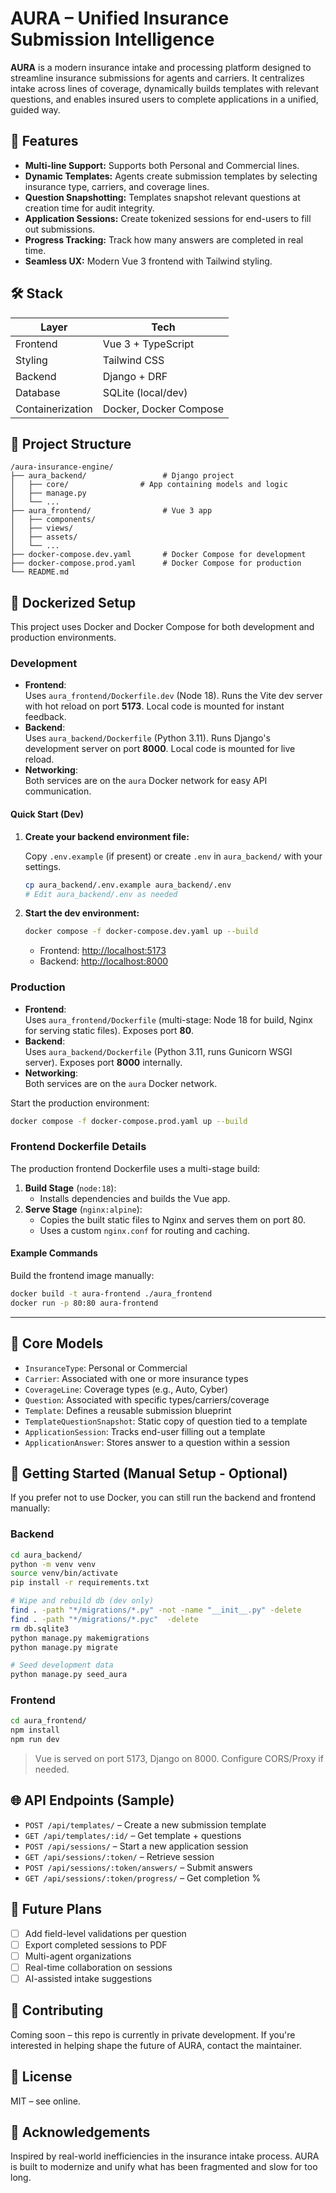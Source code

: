 # AURA – Unified Insurance Submission Intelligence

**AURA** is a modern insurance intake and processing platform designed to streamline insurance submissions for agents and carriers. It centralizes intake across lines of coverage, dynamically builds templates with relevant questions, and enables insured users to complete applications in a unified, guided way.

## 🚀 Features

- **Multi-line Support:** Supports both Personal and Commercial lines.
- **Dynamic Templates:** Agents create submission templates by selecting insurance type, carriers, and coverage lines.
- **Question Snapshotting:** Templates snapshot relevant questions at creation time for audit integrity.
- **Application Sessions:** Create tokenized sessions for end-users to fill out submissions.
- **Progress Tracking:** Track how many answers are completed in real time.
- **Seamless UX:** Modern Vue 3 frontend with Tailwind styling.

## 🛠️ Stack

| Layer       | Tech                   |
|-------------|------------------------|
| Frontend    | Vue 3 + TypeScript     |
| Styling     | Tailwind CSS           |
| Backend     | Django + DRF           |
| Database    | SQLite (local/dev)     |
| Containerization | Docker, Docker Compose |

## 📁 Project Structure

```
/aura-insurance-engine/
├── aura_backend/                 # Django project
│   ├── core/                # App containing models and logic
│   ├── manage.py
│   └── ...
├── aura_frontend/                # Vue 3 app
│   ├── components/
│   ├── views/
│   ├── assets/
│   └── ...
├── docker-compose.dev.yaml       # Docker Compose for development
├── docker-compose.prod.yaml      # Docker Compose for production
└── README.md
```

## 🐳 Dockerized Setup

This project uses Docker and Docker Compose for both development and production environments.

### Development

- **Frontend**:  
  Uses `aura_frontend/Dockerfile.dev` (Node 18). Runs the Vite dev server with hot reload on port **5173**. Local code is mounted for instant feedback.
- **Backend**:  
  Uses `aura_backend/Dockerfile` (Python 3.11). Runs Django's development server on port **8000**. Local code is mounted for live reload.
- **Networking**:  
  Both services are on the `aura` Docker network for easy API communication.

#### Quick Start (Dev)

1. **Create your backend environment file:**

   Copy `.env.example` (if present) or create `.env` in `aura_backend/` with your settings.

   ```bash
   cp aura_backend/.env.example aura_backend/.env
   # Edit aura_backend/.env as needed
   ```

2. **Start the dev environment:**

   ```bash
   docker compose -f docker-compose.dev.yaml up --build
   ```

   - Frontend: [http://localhost:5173](http://localhost:5173)
   - Backend: [http://localhost:8000](http://localhost:8000)

### Production

- **Frontend**:  
  Uses `aura_frontend/Dockerfile` (multi-stage: Node 18 for build, Nginx for serving static files). Exposes port **80**.
- **Backend**:  
  Uses `aura_backend/Dockerfile` (Python 3.11, runs Gunicorn WSGI server). Exposes port **8000** internally.
- **Networking**:  
  Both services are on the `aura` Docker network.

Start the production environment:

```bash
docker compose -f docker-compose.prod.yaml up --build
```

### Frontend Dockerfile Details

The production frontend Dockerfile uses a multi-stage build:

1. **Build Stage** (`node:18`):
    - Installs dependencies and builds the Vue app.
2. **Serve Stage** (`nginx:alpine`):
    - Copies the built static files to Nginx and serves them on port 80.
    - Uses a custom `nginx.conf` for routing and caching.

#### Example Commands

Build the frontend image manually:

```bash
docker build -t aura-frontend ./aura_frontend
docker run -p 80:80 aura-frontend
```

---

## 🧩 Core Models

- `InsuranceType`: Personal or Commercial
- `Carrier`: Associated with one or more insurance types
- `CoverageLine`: Coverage types (e.g., Auto, Cyber)
- `Question`: Associated with specific types/carriers/coverage
- `Template`: Defines a reusable submission blueprint
- `TemplateQuestionSnapshot`: Static copy of question tied to a template
- `ApplicationSession`: Tracks end-user filling out a template
- `ApplicationAnswer`: Stores answer to a question within a session

## 🧪 Getting Started (Manual Setup - Optional)

If you prefer not to use Docker, you can still run the backend and frontend manually:

### Backend

```bash
cd aura_backend/
python -m venv venv
source venv/bin/activate
pip install -r requirements.txt

# Wipe and rebuild db (dev only)
find . -path "*/migrations/*.py" -not -name "__init__.py" -delete
find . -path "*/migrations/*.pyc"  -delete
rm db.sqlite3
python manage.py makemigrations
python manage.py migrate

# Seed development data
python manage.py seed_aura
```

### Frontend

```bash
cd aura_frontend/
npm install
npm run dev
```

> Vue is served on port 5173, Django on 8000. Configure CORS/Proxy if needed.

## 🌐 API Endpoints (Sample)

- `POST /api/templates/` – Create a new submission template
- `GET /api/templates/:id/` – Get template + questions
- `POST /api/sessions/` – Start a new application session
- `GET /api/sessions/:token/` – Retrieve session
- `POST /api/sessions/:token/answers/` – Submit answers
- `GET /api/sessions/:token/progress/` – Get completion %

## 🧠 Future Plans

- [ ] Add field-level validations per question
- [ ] Export completed sessions to PDF
- [ ] Multi-agent organizations
- [ ] Real-time collaboration on sessions
- [ ] AI-assisted intake suggestions

## 🤝 Contributing

Coming soon – this repo is currently in private development. If you're interested in helping shape the future of AURA, contact the maintainer.

## 📄 License

MIT – see online.

## 🙏 Acknowledgements

Inspired by real-world inefficiencies in the insurance intake process. AURA is built to modernize and unify what has been fragmented and slow for too long.